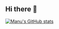 ## Hi there 👋

[![Manu's GitHub stats](https://github-readme-stats.vercel.app/api?username=Manu-Deva)](https://github.com/Manu-Deva/github-readme-stats)

<!--
**Manu-Deva/Manu-Deva** is a ✨ _special_ ✨ repository because its `README.md` (this file) appears on your GitHub profile.

Here are some ideas to get you started:

- 🔭 I’m currently working on ...
- 🌱 I’m currently learning ...
- 👯 I’m looking to collaborate on ...
- 🤔 I’m looking for help with ...
- 💬 Ask me about ...
- 📫 How to reach me: ...
- 😄 Pronouns: ...
- ⚡ Fun fact: ...
-->
